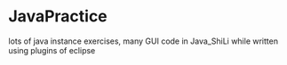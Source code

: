 # JavaPractice
lots of java instance exercises, many GUI code in Java_ShiLi while written using plugins of eclipse
